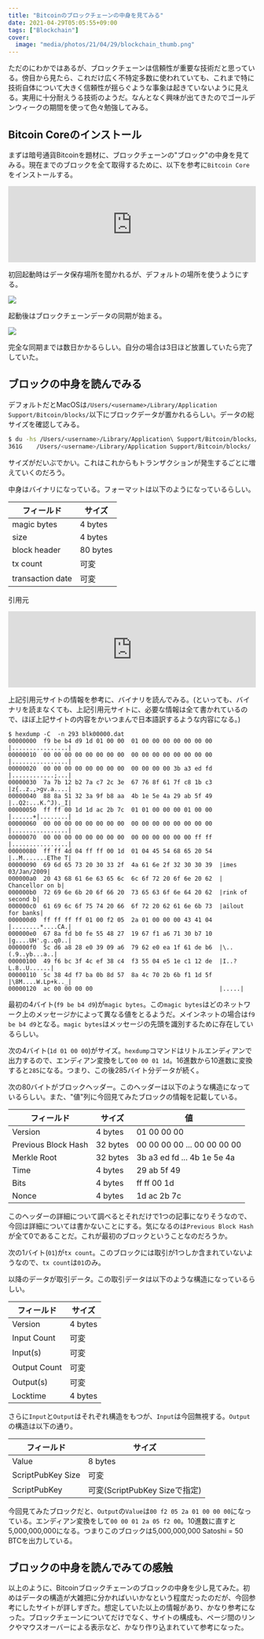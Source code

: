 ```yaml
---
title: "Bitcoinのブロックチェーンの中身を見てみる"
date: 2021-04-29T05:05:55+09:00
tags: ["Blockchain"]
cover:
  image: "media/photos/21/04/29/blockchain_thumb.png"
---
```


ただのにわかではあるが、ブロックチェーンは信頼性が重要な技術だと思っている。傍目から見たら、これだけ広く不特定多数に使われていても、これまで特に技術自体について大きく信頼性が揺らぐような事象は起きていないように見える。実用に十分耐えうる技術のようだ。なんとなく興味が出てきたのでゴールデンウィークの期間を使って色々勉強してみる。

## Bitcoin Coreのインストール

まずは暗号通貨Bitcoinを題材に、ブロックチェーンの"ブロック"の中身を見てみる。現在までのブロックを全て取得するために、以下を参考に`Bitcoin Core`をインストールする。

<iframe class="hatenablogcard" style="width:100%;height:155px;max-width:680px;" title="フルノードの実行-ビットコイン" src="https://hatenablog-parts.com/embed?url=https://bitcoin.org/en/full-node#mac-os-x-instructions" width="300" height="150" frameborder="0" scrolling="no"></iframe>

初回起動時はデータ保存場所を聞かれるが、デフォルトの場所を使うようにする。

![](/media/markdownx/cb8fc8f3-e678-40f1-a36a-a76bbf59cacb.png)

起動後はブロックチェーンデータの同期が始まる。

![](/media/markdownx/60d2e797-fe9a-46e8-8030-a9b75367f7a6.png)

完全な同期までは数日かかるらしい。自分の場合は3日ほど放置していたら完了していた。

## ブロックの中身を読んでみる

デフォルトだとMacOSは`/Users/<username>/Library/Application Support/Bitcoin/blocks/`以下にブロックデータが置かれるらしい。データの総サイズを確認してみる。

```bash
$ du -hs /Users/<username>/Library/Application\ Support/Bitcoin/blocks/
361G	/Users/<username>/Library/Application Support/Bitcoin/blocks/
```

サイズがだいぶでかい。これはこれからもトランザクションが発生するごとに増えていくのだろう。

中身はバイナリになっている。フォーマットは以下のようになっているらしい。

|フィールド|サイズ|
|-|-|
|magic bytes|4 bytes|
|size|4 bytes|
|block header|80 bytes|
|tx count|可変|
|transaction date|可変|

引用元

<iframe class="hatenablogcard" style="width:100%;height:155px;max-width:680px;" title="blk.dat" src="https://hatenablog-parts.com/embed?url=https://learnmeabitcoin.com/technical/blkdat" width="300" height="150" frameborder="0" scrolling="no"></iframe>

上記引用元サイトの情報を参考に、バイナリを読んでみる。(といっても、バイナリを読まなくても、上記引用元サイトに、必要な情報は全て書かれているので、ほぼ上記サイトの内容をかいつまんで日本語訳するような内容になる。)

```
$ hexdump -C  -n 293 blk00000.dat
00000000  f9 be b4 d9 1d 01 00 00  01 00 00 00 00 00 00 00  |................|
00000010  00 00 00 00 00 00 00 00  00 00 00 00 00 00 00 00  |................|
00000020  00 00 00 00 00 00 00 00  00 00 00 00 3b a3 ed fd  |............;...|
00000030  7a 7b 12 b2 7a c7 2c 3e  67 76 8f 61 7f c8 1b c3  |z{..z.,>gv.a....|
00000040  88 8a 51 32 3a 9f b8 aa  4b 1e 5e 4a 29 ab 5f 49  |..Q2:...K.^J)._I|
00000050  ff ff 00 1d 1d ac 2b 7c  01 01 00 00 00 01 00 00  |......+|........|
00000060  00 00 00 00 00 00 00 00  00 00 00 00 00 00 00 00  |................|
00000070  00 00 00 00 00 00 00 00  00 00 00 00 00 00 ff ff  |................|
00000080  ff ff 4d 04 ff ff 00 1d  01 04 45 54 68 65 20 54  |..M.......EThe T|
00000090  69 6d 65 73 20 30 33 2f  4a 61 6e 2f 32 30 30 39  |imes 03/Jan/2009|
000000a0  20 43 68 61 6e 63 65 6c  6c 6f 72 20 6f 6e 20 62  | Chancellor on b|
000000b0  72 69 6e 6b 20 6f 66 20  73 65 63 6f 6e 64 20 62  |rink of second b|
000000c0  61 69 6c 6f 75 74 20 66  6f 72 20 62 61 6e 6b 73  |ailout for banks|
000000d0  ff ff ff ff 01 00 f2 05  2a 01 00 00 00 43 41 04  |........*....CA.|
000000e0  67 8a fd b0 fe 55 48 27  19 67 f1 a6 71 30 b7 10  |g....UH'.g..q0..|
000000f0  5c d6 a8 28 e0 39 09 a6  79 62 e0 ea 1f 61 de b6  |\..(.9..yb...a..|
00000100  49 f6 bc 3f 4c ef 38 c4  f3 55 04 e5 1e c1 12 de  |I..?L.8..U......|
00000110  5c 38 4d f7 ba 0b 8d 57  8a 4c 70 2b 6b f1 1d 5f  |\8M....W.Lp+k.._|
00000120  ac 00 00 00 00                                    |.....|
```

最初の4バイト(`f9 be b4 d9`)が`magic bytes`。この`magic bytes`はどのネットワーク上のメッセージかによって異なる値をとるようだ。メインネットの場合は`f9 be b4 d9`となる。`magic bytes`はメッセージの先頭を識別するために存在しているらしい。

次の4バイト(`1d 01 00 00`)がサイズ。`hexdump`コマンドはリトルエンディアンで出力するので、エンディアン変換をして`00 00 01 1d`。16進数から10進数に変換すると`285`になる。つまり、この後285バイト分データが続く。

次の80バイトがブロックヘッダー。このヘッダーは以下のような構造になっているらしい。また、"値"列に今回見てみたブロックの情報を記載している。

|フィールド|サイズ|値|
|-|-|-|
|Version|4 bytes|01 00 00 00|
|Previous Block Hash|32 bytes|00 00 00 00 ... 00 00 00 00|
|Merkle Root|32 bytes|3b a3 ed fd ... 4b 1e 5e 4a|
|Time|4 bytes|29 ab 5f 49|
|Bits|4 bytes|ff ff 00 1d|
|Nonce|4 bytes|1d ac 2b 7c|

このヘッダーの詳細について調べるとそれだけで1つの記事になりそうなので、今回は詳細については書かないことにする。気になるのは`Previous Block Hash`が全て0であることだ。これが最初のブロックということなのだろうか。

次の1バイト(`01`)が`tx count`。このブロックには取引が1つしか含まれていないようなので、`tx count`は`01`のみ。

以降のデータが取引データ。この取引データは以下のような構造になっているらしい。

|フィールド|サイズ|
|-|-|
|Version|4 bytes|
|Input Count|可変|
|Input(s)|可変|
|Output Count|可変|
|Output(s)|可変|
|Locktime|4 bytes|

さらに`Input`と`Output`はそれぞれ構造をもつが、`Input`は今回無視する。`Output`の構造は以下の通り。

|フィールド|サイズ|
|-|-|
|Value|8 bytes|
|ScriptPubKey Size|可変|
|ScriptPubKey|可変(ScriptPubKey Sizeで指定)|

今回見てみたブロックだと、`Output`の`Value`は`00 f2 05 2a 01 00 00 00`になっている。エンディアン変換をして`00 00 01 2a 05 f2 00`。10進数に直すと5,000,000,000になる。つまりこのブロックは5,000,000,000 Satoshi = 50 BTCを出力している。

## ブロックの中身を読んでみての感触

以上のように、Bitcoinブロックチェーンのブロックの中身を少し見てみた。初めはデータの構造が大雑把に分かればいいかなという程度だったのだが、今回参考にしたサイトが詳しすぎた。想定していた以上の情報があり、かなり参考になった。ブロックチェーンについてだけでなく、サイトの構成も、ページ間のリンクやマウスオーバーによる表示など、かなり作り込まれていて参考になった。

<!--
<small>アフィリエイト</small>

<div class="kattene">
    <div class="kattene__imgpart"><a target="_blank" rel="noopener" href="https://www.amazon.co.jp/gp/product/B08M176JD4/ref=as_li_tl?ie=UTF8&camp=247&creative=1211&creativeASIN=B08M176JD4&linkCode=as2&tag=kouya17-22&linkId=b6c088c4c1b7be83833c633fdc03a803"><img src="//ws-fe.amazon-adsystem.com/widgets/q?_encoding=UTF8&MarketPlace=JP&ASIN=B08M176JD4&ServiceVersion=20070822&ID=AsinImage&WS=1&Format=_SL160_&tag=kouya17-22"></a></div>
    <div class="kattene__infopart">
      <div class="kattene__title"><a target="_blank" rel="noopener" href="https://www.amazon.co.jp/gp/product/B08M176JD4/ref=as_li_tl?ie=UTF8&camp=247&creative=1211&creativeASIN=B08M176JD4&linkCode=as2&tag=kouya17-22&linkId=b6c088c4c1b7be83833c633fdc03a803">絵で見てわかるブロックチェーンの仕組み</a></div>
      <div class="kattene__description">翔泳社 (2020/12/21)</div>
      <div class="kattene__btns __four">
        <div><a class="kattene__btn __orange" target="_blank" rel="noopener" href="https://www.amazon.co.jp/gp/product/4798158860/ref=as_li_tl?ie=UTF8&camp=247&creative=1211&creativeASIN=4798158860&linkCode=as2&tag=kouya17-22&linkId=0fb00cf4651a90fa58d565bd511a412c">Amazon</a></div>
        <div><a class="kattene__btn __blue" target="_blank" rel="noopener" href="https://www.amazon.co.jp/gp/product/B08M176JD4/ref=as_li_tl?ie=UTF8&camp=247&creative=1211&creativeASIN=B08M176JD4&linkCode=as2&tag=kouya17-22&linkId=b6c088c4c1b7be83833c633fdc03a803">Kindle</a></div>
        <div><a class="kattene__btn __red" target="_blank" rel="noopener" href="https://hb.afl.rakuten.co.jp/ichiba/1585b2d3.e3af76f2.1585b2d4.494d3f80/?pc=https%3A%2F%2Fitem.rakuten.co.jp%2Fbook%2F16503401%2F&link_type=picttext&ut=eyJwYWdlIjoiaXRlbSIsInR5cGUiOiJwaWN0dGV4dCIsInNpemUiOiIyNDB4MjQwIiwibmFtIjoxLCJuYW1wIjoicmlnaHQiLCJjb20iOjEsImNvbXAiOiJkb3duIiwicHJpY2UiOjEsImJvciI6MSwiY29sIjoxLCJiYnRuIjoxLCJwcm9kIjowLCJhbXAiOmZhbHNlfQ%3D%3D">楽天ブックス</a></div>
        <div><a class="kattene__btn __green" target="_blank" rel="noopener" href="https://hb.afl.rakuten.co.jp/ichiba/1592b466.7f5ea7c8.1592b467.70471b78/?pc=https%3A%2F%2Fitem.rakuten.co.jp%2Frakutenkobo-ebooks%2Fe6f450d997f330389ece992285f39ff9%2F&link_type=picttext&ut=eyJwYWdlIjoiaXRlbSIsInR5cGUiOiJwaWN0dGV4dCIsInNpemUiOiIyNDB4MjQwIiwibmFtIjoxLCJuYW1wIjoicmlnaHQiLCJjb20iOjEsImNvbXAiOiJkb3duIiwicHJpY2UiOjEsImJvciI6MSwiY29sIjoxLCJiYnRuIjoxLCJwcm9kIjowLCJhbXAiOmZhbHNlfQ%3D%3D">楽天Kobo</a></div>
      </div>
    </div>
</div>
-->